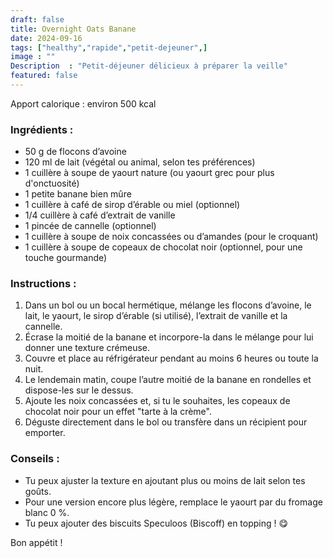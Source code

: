 ```yaml
---
draft: false
title: Overnight Oats Banane
date: 2024-09-16
tags: ["healthy","rapide","petit-dejeuner",]
image : ""
Description  : "Petit-déjeuner délicieux à préparer la veille"
featured: false
---
```


Apport calorique : environ 500 kcal 

### **Ingrédients :**
- 50 g de flocons d’avoine
- 120 ml de lait (végétal ou animal, selon tes préférences)
- 1 cuillère à soupe de yaourt nature (ou yaourt grec pour plus d'onctuosité)
- 1 petite banane bien mûre
- 1 cuillère à café de sirop d’érable ou miel (optionnel)
- 1/4 cuillère à café d’extrait de vanille
- 1 pincée de cannelle (optionnel)
- 1 cuillère à soupe de noix concassées ou d’amandes (pour le croquant)
- 1 cuillère à soupe de copeaux de chocolat noir (optionnel, pour une touche gourmande)

### **Instructions :**
1. Dans un bol ou un bocal hermétique, mélange les flocons d’avoine, le lait, le yaourt, le sirop d’érable (si utilisé), l’extrait de vanille et la cannelle.
2. Écrase la moitié de la banane et incorpore-la dans le mélange pour lui donner une texture crémeuse.
3. Couvre et place au réfrigérateur pendant au moins 6 heures ou toute la nuit.
4. Le lendemain matin, coupe l’autre moitié de la banane en rondelles et dispose-les sur le dessus.
5. Ajoute les noix concassées et, si tu le souhaites, les copeaux de chocolat noir pour un effet "tarte à la crème".
6. Déguste directement dans le bol ou transfère dans un récipient pour emporter.

### **Conseils :**
- Tu peux ajuster la texture en ajoutant plus ou moins de lait selon tes goûts.
- Pour une version encore plus légère, remplace le yaourt par du fromage blanc 0 %.
- Tu peux ajouter des biscuits Speculoos (Biscoff) en topping ! 😋

Bon appétit !
